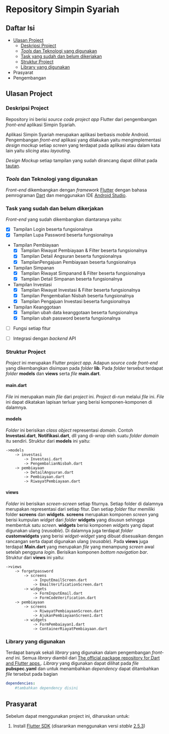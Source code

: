 # Repository Simpin Syariah

## Daftar Isi
- [Ulasan Project](#ulasan-project)
    - [Deskripsi Project](#deskripsi-project)
    - [*Tools* dan Teknologi yang digunakan](#*tools*-dan-teknologi-yang-digunakan)
    - [Task yang sudah dan belum dikerjakan](#Task-yang-sudah-dan-belum-dikerjakan)
    - [Struktur Project](#struktur-project)
    - [Library yang digunakan](#Library-yang-digunakan)
- Prasyarat
- Pengembangan

## Ulasan Project

### Deskripsi Project
Repository ini berisi *source code* *project app* Flutter dari pengembangan *front-end* aplikasi Simpin Syariah. 

Aplikasi Simpin Syariah merupakan aplikasi berbasis *mobile* Android. Pengembangan *front-end* aplikasi yang dilakukan yaitu mengimplementasi *design mockup* setiap *screen* yang terdapat pada aplikasi atau dalam kata lain yaitu *slicing* atau *layouting*. 

*Design Mockup* setiap tampilan yang sudah dirancang dapat dilihat pada [tautan](https://drive.google.com/drive/folders/1T_D8vSawmMxNkbdl6JqKKb2pf2kyIS-d?usp=sharing).

### *Tools* dan Teknologi yang digunakan
*Front-end* dikembangkan dengan *framework* [Flutter](https://flutter.dev/) dengan bahasa pemrograman [Dart](https://dart.dev/) dan menggunakan IDE [Android Studio](https://developer.android.com/studio).

### Task yang sudah dan belum dikerjakan
*Front-end* yang sudah dikembangkan diantaranya yaitu:
- [x] Tampilan Login beserta fungsionalnya
- [x] Tampilan Lupa Password beserta fungsionalnya
- Tampilan Pembiayaan
    - [x] Tampilan Riwayat Pembiayaan & Filter beserta fungsionalnya
    - [x] Tampilan Detail Angsuran beserta fungsionalnya
    - [x] TampilanPengajuan Pembiayaan beserta fungsionalnya
- Tampilan Simpanan
    - [x] Tampilan Riwayat Simpanand & Filter beserta fungsionalnya
    - [x] Tampilan Detail Simpanan beserta fungsionalnya
- Tampilan Investasi
    - [x] Tampilan Riwayat Investasi & Filter beserta fungsionalnya
    - [x] Tampilan Pengembalian Nisbah beserta fungsionalnya
    - [x] Tampilan Pengajuan Investasi beserta fungsionalnya
- Tampilan Keanggotaan
    - [x] Tampilan ubah data keanggotaan beserta fungsionalnya 
    - [x] Tampilan ubah password beserta fungsionalnya
- [ ] Fungsi setiap fitur
- [ ] Integrasi dengan *backend* API


### Struktur Project
*Project* ini merupakan Flutter *project app*. Adapun *source code front-end* yang dikembangkan disimpan pada *folder* **lib**. Pada *folder* tersebut terdapat *folder* **models** dan **views** serta *file* **main.dart**.

#### main.dart
*File* ini merupakan main *file* dari *project* ini. *Project* di-*run* melalui *file* ini. *File* ini dapat dikatakan lapisan terluar yang berisi komponen-komponen di dalamnya.

#### models
*Folder* ini berisikan *class object* representasi *domain*. Contoh **Investasi.dart**, **Notifikasi.dart**, dll yang di-*wrap* oleh suatu *folder* *domain* itu sendiri.
Struktur dari **models** ini yaitu:


    ->models
        -> investasi
            -> Investasi.dart
            -> PengembalianNisbah.dart
        -> pembiayaan
            -> DetailAngsuran.dart
            -> Pembiayaan.dart
            -> RiwayatPembiayaan.dart


#### views
*Folder* ini berisikan *screen-screen* setiap fiturnya. Setiap folder di dalamnya merupakan representasi dari setiap fitur. Dan setiap *folder* fitur memiliki folder **screens** dan **widgets**. **screens** merupakan komponen *screen* yang berisi kumpulan *widget* dari *folder* **widgets** yang disusun sehingga membentuk satu *screen*. **widgets** berisi komponen *widgets* yang dapat digunakan ulang (*reusable*). Di dalamnya juga terdapat *folder* **customwidgets** yang berisi *widget-widget* yang dibuat disesuaikan dengan rancangan serta dapat digunakan ulang (*reusable*). 
Pada **views** juga terdapat **Main.dart** yang merupakan *file* yang menampung *screen* awal setelah pengguna *login*. Berisikan komponen *bottom navigation bar*.
Struktur dari **views** ini yaitu:


    ->views
        -> forgetpassword
            -> screens
                -> InputEmailScreen.dart
                -> EmailVerificationScreen.dart
            -> widgets
                -> FormInputEmail.dart
                -> FormCodeVerification.dart
        -> pembiayaan
            -> screens
                -> RiwayatPembiayaanScreen.dart
                -> AjukanPembiayaanScreen1.dart
            -> widgets
                -> FormPembaiayan1.dart
                -> ContainerRiayatPembiayaan.dart


### Library yang digunakan
Terdapat banyak sekali *library* yang digunakan dalam pengembangan *front-end* ini. Semua *library* diambil dari [The official package repository for Dart and Flutter apps.](https://pub.dev/). *Library* yang digunakan dapat dilihat pada *file* **pubspec.yaml** dan untuk menambahkan *dependency* dapat ditambahkan *file* tersebut pada bagian

```yaml
dependencies:
    #tambahkan dependency disini
```

## Prasyarat
Sebelum dapat menggunakan project ini, diharuskan untuk:
1. Install [Flutter SDK](https://docs.flutter.dev/get-started/install) (disarankan menggunakan versi *stable* [2.5.3](https://docs.flutter.dev/development/tools/sdk/releases))